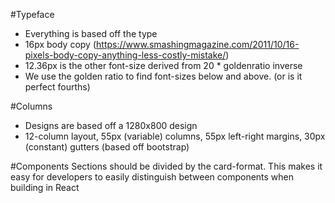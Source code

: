 #Typeface 
* Everything is based off the type
* 16px body copy (https://www.smashingmagazine.com/2011/10/16-pixels-body-copy-anything-less-costly-mistake/)
* 12.36px is the other font-size derived from 20 * goldenratio inverse 
* We use the golden ratio to find font-sizes below and above. (or is it perfect fourths)

#Columns
* Designs are based off a 1280x800 design  
* 12-column layout, 55px (variable) columns, 55px left-right margins, 30px (constant) gutters (based off bootstrap)

#Components
Sections should be divided by the card-format. 
This makes it easy for developers to easily distinguish between components when building in React

